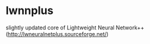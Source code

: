 lwnnplus
========

slightly updated core of Lightweight Neural Network++ (http://lwneuralnetplus.sourceforge.net/)